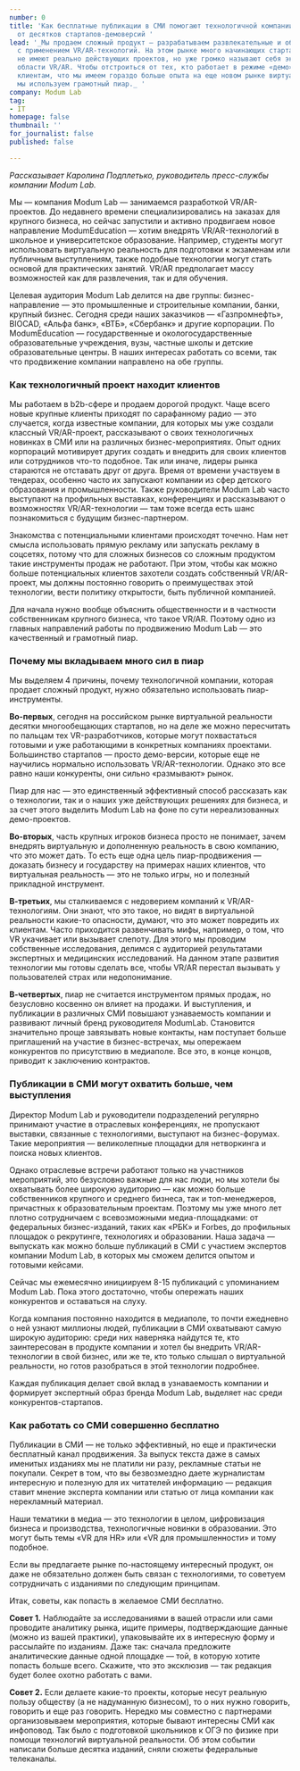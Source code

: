 ```yaml
---
number: 0
title: 'Как бесплатные публикации в СМИ помогают технологичной компании отстроиться
  от десятков стартапов-демоверсий '
lead: '_Мы продаем сложный продукт ― разрабатываем развлекательные и обучающие системы
  с применением VR/AR-технологий. На этом рынке много начинающих стартапов, которые
  не имеют реально действующих проектов, но уже громко называют себя экспертами в
  области VR/AR. Чтобы отстроиться от тех, кто работает в режиме «демо», и доказать
  клиентам, что мы имеем гораздо больше опыта на еще новом рынке виртуальной реальности,
  мы используем грамотный пиар._ '
company: Modum Lab
tag:
- IT
homepage: false
thumbnail: ''
for_journalist: false
published: false

---
```

_Рассказывает Каролина Подплетько, руководитель пресс-службы компании Modum Lab._

Мы ― компания Modum Lab ― занимаемся разработкой VR/AR-проектов. До недавнего времени специализировались на заказах для крупного бизнеса, но сейчас запустили и активно продвигаем новое направление ModumEducation ― хотим внедрять VR/AR-технологий в школьное и университетское образование. Например, студенты могут использовать виртуальную реальность для подготовки к экзаменам или публичным выступлениям, также подобные технологии могут стать основой для практических занятий. VR/AR предполагает массу возможностей как для развлечения, так и для обучения.

Целевая аудитория Modum Lab делится на две группы: бизнес-направление ― это промышленные и строительные компании, банки, крупный бизнес. Сегодня среди наших заказчиков ― «Газпромнефть», BIOCAD, «Альфа банк», «ВТБ», «Сбербанк» и другие корпорации. По ModumEducation ― государственные и окологосударственные образовательные учреждения, вузы, частные школы и детские образовательные центры. В наших интересах работать со всеми, так что продвижение компании направлено на обе группы.

### **Как технологичный проект находит клиентов**

Мы работаем в b2b-сфере и продаем дорогой продукт. Чаще всего новые крупные клиенты приходят по сарафанному радио ― это случается, когда известные компании, для которых мы уже создали классный VR/AR-проект, рассказывают о своих технологичных новинках в СМИ или на различных бизнес-мероприятиях. Опыт одних корпораций мотивирует других создать и внедрить для своих клиентов или сотрудников что-то подобное. Так или иначе, лидеры рынка стараются не отставать друг от друга. Время от времени участвуем в тендерах, особенно часто их запускают компании из сфер детского образования и промышленности. Также руководители Modum Lab часто выступают на профильных выставках, конференциях и рассказывают о возможностях VR/AR-технологии ― там тоже всегда есть шанс познакомиться с будущим бизнес-партнером.

Знакомства с потенциальными клиентами происходят точечно. Нам нет смысла использовать прямую рекламу или запускать рекламу в соцсетях, потому что для сложных бизнесов со сложным продуктом такие инструменты продаж не работают. При этом, чтобы как можно больше потенциальных клиентов захотели создать собственный VR/AR-проект, мы должны постоянно говорить о преимуществах этой технологии, вести политику открытости, быть публичной компанией.

Для начала нужно вообще объяснить общественности и в частности собственникам крупного бизнеса, что такое VR/AR. Поэтому одно из главных направлений работы по продвижению Modum Lab ― это качественный и грамотный пиар.

### **Почему мы вкладываем много сил в пиар**

Мы выделяем 4 причины, почему технологичной компании, которая продает сложный продукт, нужно обязательно использовать пиар-инструменты.

**Во-первых**, сегодня на российском рынке виртуальной реальности десятки многообещающих стартапов, но на деле же можно пересчитать по пальцам тех VR-разработчиков, которые могут похвастаться готовыми и уже работающими в конкретных компаниях проектами. Большинство стартапов ― просто демо-версии, которые еще не научились нормально использовать VR/AR-технологии. Однако это все равно наши конкуренты, они сильно «размывают» рынок.

Пиар для нас ― это единственный эффективный способ рассказать как о технологии, так и о наших уже действующих решениях для бизнеса, и за счет этого выделить Modum Lab на фоне по сути нереализованных демо-проектов.

**Во-вторых**, часть крупных игроков бизнеса просто не понимает, зачем внедрять виртуальную и дополненную реальность в свою компанию, что это может дать. То есть еще одна цель пиар-продвижения ― доказать бизнесу и государству на примерах наших клиентов, что виртуальная реальность ― это не только игры, но и полезный прикладной инструмент.

**В-третьих**, мы сталкиваемся с недоверием компаний к VR/AR-технологиям. Они знают, что это такое, но видят в виртуальной реальности какие-то опасности, думают, что это может повредить их клиентам. Часто приходится развенчивать мифы, например, о том, что VR укачивает или вызывает слепоту. Для этого мы проводим собственные исследования, делимся с аудиторией результатами экспертных и медицинских исследований. На данном этапе развития технологии мы готовы сделать все, чтобы VR/AR перестал вызывать у пользователей страх или недопонимание.

**В-четвертых**, пиар не считается инструментом прямых продаж, но безусловно косвенно он влияет на продажи. И выступления, и публикации в различных СМИ повышают узнаваемость компании и развивают личный бренд руководителя ModumLab. Становится значительно проще завязывать новые контакты, нам поступает больше приглашений на участие в бизнес-встречах, мы опережаем конкурентов по присутствию в медиаполе. Все это, в конце концов, приводит к заключению контрактов.

### **Публикации в СМИ могут охватить больше, чем выступления**

Директор Modum Lab и руководители подразделений регулярно принимают участие в отраслевых конференциях, не пропускают выставки, связанные с технологиями, выступают на бизнес-форумах. Такие мероприятия ― великолепные площадки для нетворкинга и поиска новых клиентов.

Однако отраслевые встречи работают только на участников мероприятий, это безусловно важные для нас люди, но мы хотели бы охватывать более широкую аудиторию ― как можно больше собственников крупного и среднего бизнеса, так и топ-менеджеров, причастных к образовательным проектам. Поэтому мы уже много лет плотно сотрудничаем с всевозможными медиа-площадками: от федеральных бизнес-изданий, таких как «РБК» и Forbes, до профильных площадок о рекрутинге, технологиях и образовании. Наша задача ― выпускать как можно больше публикаций в СМИ с участием экспертов компании Modum Lab, в которых мы сможем делится опытом и готовыми кейсами.

Сейчас мы ежемесячно инициируем 8-15 публикаций с упоминанием Modum Lab. Пока этого достаточно, чтобы опережать наших конкурентов и оставаться на слуху.

Когда компания постоянно находится в медиаполе, то почти ежедневно о ней узнают миллионы людей, публикации в СМИ охватывают самую широкую аудиторию: среди них наверняка найдутся те, кто заинтересован в продукте компании и хотел бы внедрить VR/AR-технологии в свой бизнес, или же те, кто только слышал о виртуальной реальности, но готов разобраться в этой технологии подробнее.

Каждая публикация делает свой вклад в узнаваемость компании и формирует экспертный образ бренда Modum Lab, выделяет нас среди конкурентов-стартапов.

### **Как работать со СМИ совершенно бесплатно**

Публикации в СМИ ― не только эффективный, но еще и практически бесплатный канал продвижения. За выпуск текста даже в самых именитых изданиях мы не платили ни разу, рекламные статьи не покупали. Секрет в том, что вы безвозмездно даете журналистам интересную и полезную для их читателей информацию ― редакция ставит мнение эксперта компании или статью от лица компании как нерекламный материал.

Наши тематики в медиа ― это технологии в целом, цифровизация бизнеса и производства, технологичные новинки в образовании. Это могут быть темы «VR для HR» или «VR для промышленности» и тому подобное.

Если вы предлагаете рынке по-настоящему интересный продукт, он даже не обязательно должен быть связан с технологиями, то советуем сотрудничать с изданиями по следующим принципам.

Итак, советы, как попасть в желаемое СМИ бесплатно.

**Совет 1.** Наблюдайте за исследованиями в вашей отрасли или сами проводите аналитику рынка, ищите примеры, подтверждающие данные (можно из вашей практики), упаковывайте их в интересную форму и рассылайте по изданиям. Даже так: сначала предложите аналитические данные одной площадке ― той, в которую хотите попасть больше всего. Скажите, что это эксклюзив ― так редакция будет более охотно работать с вами.

**Совет 2.** Если делаете какие-то проекты, которые несут реальную пользу обществу (а не надуманную бизнесом), то о них нужно говорить, говорить и еще раз говорить. Нередко мы совместно с партнерами организовываем мероприятия, которые бывают интересны СМИ как инфоповод. Так было с подготовкой школьников к ОГЭ по физике при помощи технологий виртуальной реальности. Об этом событии написали больше десятка изданий, сняли сюжеты федеральные телеканалы.